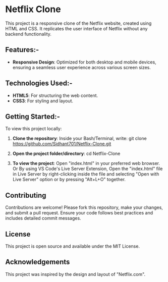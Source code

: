 # Netflix Clone

This project is a responsive clone of the Netflix website, created using HTML and CSS.
It replicates the user interface of Netflix without any backend functionality.

## Features:-
- **Responsive Design**: Optimized for both desktop and mobile devices, ensuring a seamless user experience across various screen sizes.

## Technologies Used:-
- **HTML5**: For structuring the web content.
- **CSS3**: For styling and layout.

## Getting Started:-
To view this project locally:

1. **Clone the repository**:
   Inside your Bash/Terminal, write: 
   git clone https://github.com/Sidhant701/Netflix-Clone.git

2. **Open the project folder/directory**:
   cd Netflix-Clone

3. **To view the project**:
   Open "index.html" in your preferred web browser.
   Or By using VS Code's Live Server Extension, Open the "index.html" file in Live Server by right-clicking inside the file and selecting "Open with Live Server" option or by pressing "Alt+L+O" together.

## Contributing
Contributions are welcome! Please fork this repository, make your changes, and submit a pull request. Ensure your code follows best practices and includes detailed commit messages.

## License
This project is open source and available under the MIT License.

## Acknowledgements
This project was inspired by the design and layout of "Netflix.com".